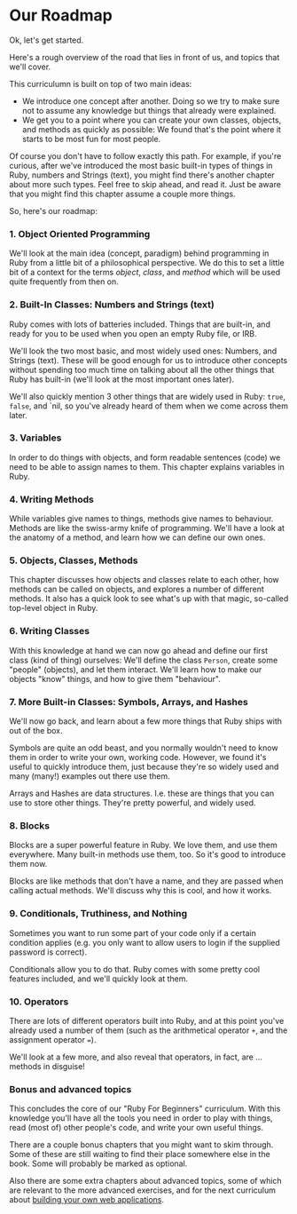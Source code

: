 # Our Roadmap

Ok, let's get started.

Here's a rough overview of the road that lies in front of us, and topics that
we'll cover.

This curriculumn is built on top of two main ideas:

* We introduce one concept after another. Doing so we try to make sure not to
  assume any knowledge but things that already were explained.
* We get you to a point where you can create your own classes, objects, and
  methods as quickly as possible: We found that's the point where it starts to
  be most fun for most people.

Of course you don't have to follow exactly this path. For example, if you're
curious, after we've introduced the most basic built-in types of things in
Ruby, numbers and Strings (text), you might find there's another chapter
about more such types. Feel free to skip ahead, and read it. Just be aware
that you might find this chapter assume a couple more things.

So, here's our roadmap:

### 1. Object Oriented Programming

We'll look at the main idea (concept, paradigm) behind programming in Ruby
from a little bit of a philosophical perspective. We do this to set a little
bit of a context for the terms *object*, *class*, and *method* which will
be used quite frequently from then on.

### 2. Built-In Classes: Numbers and Strings (text)

Ruby comes with lots of batteries included. Things that are built-in, and
ready for you to be used when you open an empty Ruby file, or IRB.

We'll look the two most basic, and most widely used ones: Numbers, and
Strings (text). These will be good enough for us to introduce other concepts
without spending too much time on talking about all the other things that
Ruby has built-in (we'll look at the most important ones later).

We'll also quickly mention 3 other things that are widely used in Ruby:
`true`, `false`, and `nil, so you've already heard of them when we come
across them later.

### 3. Variables

In order to do things with objects, and form readable sentences (code) we
need to be able to assign names to them. This chapter explains variables in
Ruby.

### 4. Writing Methods

While variables give names to things, methods give names to behaviour.  Methods
are like the swiss-army knife of programming.  We'll have a look at the anatomy
of a method, and learn how we can define our own ones.

### 5. Objects, Classes, Methods

This chapter discusses how objects and classes relate to each other, how
methods can be called on objects, and explores a number of different methods.
It also has a quick look to see what's up with that magic, so-called top-level
object in Ruby.

### 6. Writing Classes

With this knowledge at hand we can now go ahead and define our first class
(kind of thing) ourselves: We'll define the class `Person`, create some
"people" (objects), and let them interact. We'll learn how to make our objects
"know" things, and how to give them "behaviour".

### 7. More Built-in Classes: Symbols, Arrays, and Hashes

We'll now go back, and learn about a few more things that Ruby ships with
out of the box.

Symbols are quite an odd beast, and you normally wouldn't need to know them
in order to write your own, working code. However, we found it's useful to
quickly introduce them, just because they're so widely used and many (many!)
examples out there use them.

Arrays and Hashes are data structures. I.e. these are things that you
can use to store other things. They're pretty powerful, and widely used.

### 8. Blocks

Blocks are a super powerful feature in Ruby. We love them, and use them
everywhere. Many built-in methods use them, too. So it's good to introduce
them now.

Blocks are like methods that don't have a name, and they are passed when
calling actual methods. We'll discuss why this is cool, and how it works.

### 9. Conditionals, Truthiness, and Nothing

Sometimes you want to run some part of your code only if a certain condition
applies (e.g. you only want to allow users to login if the supplied password
is correct).

Conditionals allow you to do that. Ruby comes with some pretty cool features
included, and we'll quickly look at them.

### 10. Operators

There are lots of different operators built into Ruby, and at this point
you've already used a number of them (such as the arithmetical operator `+`,
and the assignment operator `=`).

We'll look at a few more, and also reveal that operators, in fact, are ...
methods in disguise!

### Bonus and advanced topics

This concludes the core of our "Ruby For Beginners" curriculum. With this
knowledge you'll have all the tools you need in order to play with things, read
(most of) other people's code, and write your own useful things.

There are a couple bonus chapters that you might want to skim through. Some of
these are still waiting to find their place somewhere else in the book. Some
will probably be marked as optional.

Also there are some extra chapters about advanced topics, some of which are
relevant to the more advanced exercises, and for the next curriculum about
[building your own web applications](http://webapps-for-beginners.rubymonstas.org/).




